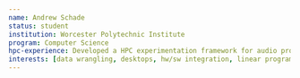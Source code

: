 ```yaml
---
name: Andrew Schade
status: student
institution: Worcester Polytechnic Institute
program: Computer Science
hpc-experience: Developed a HPC experimentation framework for audio processing and using neural networks to analyze voice clips, attempting to classify depression severity.
interests: [data wrangling, desktops, hw/sw integration, linear programming, machine learning, matlab, parallelism, parallelization, performance programming, programming best practices, python, r, software, ssh, tensorflow, unix environment, visualization]
---
```

